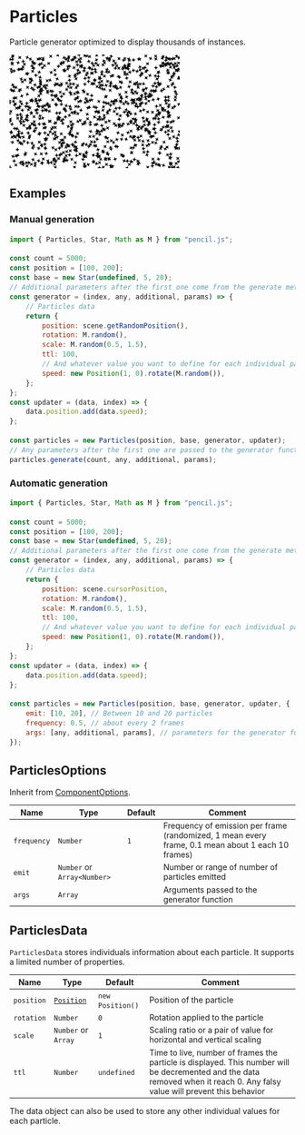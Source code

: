 # Particles

Particle generator optimized to display thousands of instances.

![Particles example](../../../media/examples/particles.png)


## Examples

### Manual generation

```js
import { Particles, Star, Math as M } from "pencil.js";

const count = 5000;
const position = [100, 200];
const base = new Star(undefined, 5, 20);
// Additional parameters after the first one come from the generate method call
const generator = (index, any, additional, params) => {
    // Particles data
    return {
        position: scene.getRandomPosition(),
        rotation: M.random(),
        scale: M.random(0.5, 1.5),
        ttl: 100,
        // And whatever value you want to define for each individual particle, for example
        speed: new Position(1, 0).rotate(M.random()),
    };
};
const updater = (data, index) => {
    data.position.add(data.speed);
};

const particles = new Particles(position, base, generator, updater);
// Any parameters after the first one are passed to the generator function
particles.generate(count, any, additional, params);
```

### Automatic generation

```js
import { Particles, Star, Math as M } from "pencil.js";

const count = 5000;
const position = [100, 200];
const base = new Star(undefined, 5, 20);
// Additional parameters after the first one come from the generate method call
const generator = (index, any, additional, params) => {
    // Particles data
    return {
        position: scene.cursorPosition,
        rotation: M.random(),
        scale: M.random(0.5, 1.5),
        ttl: 100,
        // And whatever value you want to define for each individual particle, for example
        speed: new Position(1, 0).rotate(M.random()),
    };
};
const updater = (data, index) => {
    data.position.add(data.speed);
};

const particles = new Particles(position, base, generator, updater, {
    emit: [10, 20], // Between 10 and 20 particles
    frequency: 0.5, // about every 2 frames
    args: [any, additional, params], // parameters for the generator function
});
```


## ParticlesOptions

Inherit from [ComponentOptions](../component/readme.md#componentoptions).

| Name | Type | Default | Comment |
| ---- | ---- | ------- | ------- |
|`frequency` |`Number` |`1` |Frequency of emission per frame (randomized, 1 mean every frame, 0.1 mean about 1 each 10 frames) |
|`emit` |`Number` or `Array<Number>` | |Number or range of number of particles emitted |
|`args` |`Array` | |Arguments passed to the generator function |


## ParticlesData

`ParticlesData` stores individuals information about each particle.
It supports a limited number of properties.

| Name | Type | Default | Comment |
| ---- | ---- | ------- | ------- |
|`position` |[`Position`](../position) |`new Position()` |Position of the particle |
|`rotation` |`Number` |`0` |Rotation applied to the particle |
|`scale` |`Number` or `Array` |`1` |Scaling ratio or a pair of value for horizontal and vertical scaling |
|`ttl` |`Number` |`undefined` |Time to live, number of frames the particle is displayed. This number will be decremented and the data removed when it reach 0. Any falsy value will prevent this behavior |

The data object can also be used to store any other individual values for each particle.
